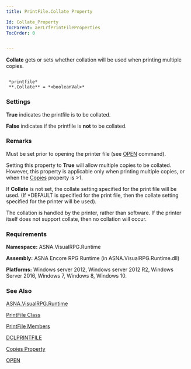 ```yaml
---
title: PrintFile.Collate Property

Id: Collate_Property
TocParent: aerLrfPrintFileProperties
TocOrder: 0


---
```


**Collate** gets or sets whether collation will be used when printing multiple copies. 

```

 *printfile* 
 **.Collate** = *<booleanVal>* 
```

### Settings
***<booleanVal>*** 

**True** indicates the printfile is to be collated. 

**False** indicates if the printfile is **not** to be collated. 

### Remarks
Must be set prior to opening the printer file (see [OPEN](OPEN.html) command). 

Setting this property to **True** will allow multiple copies to be collated. However, this property is applicable only when printing multiple copies, or when the [Copies](Copies_Property.html) property is >1. 

If **Collate** is not set, the collate setting specified for the print file will be used. (If *DEFAULT is specified for the print file, then the collate setting specified for the printer will be used). 

The collation is handled by the printer, rather than software. If the printer itself does not support collate, then no collation will occur. 

### Requirements
**Namespace:** ASNA.VisualRPG.Runtime 

**Assembly:** ASNA Encore RPG Runtime (in ASNA.VisualRPG.Runtime.dll) 

**Platforms:** Windows server 2012, Windows server 2012 R2, Windows Server 2016, Windows 7, Windows 8, Windows 10. 

### See Also
[ASNA.VisualRPG.Runtime](ecrLrfRuntimeNamespace.html)

[PrintFile Class](ecrLrfPrintFileClass.html)

[PrintFile Members](ecrLrfPrintFileMembers.html)

[DCLPRINTFILE](DCLPRINTFILE.html)

[Copies Property](Copies_Property.html)

[OPEN](OPEN.html) 

